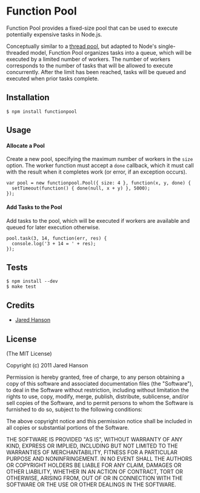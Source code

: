 # Function Pool

Function Pool provides a fixed-size pool that can be used to execute potentially
expensive tasks in Node.js.

Conceptually similar to a [thread pool](http://en.wikipedia.org/wiki/Thread_pool_pattern),
but adapted to Node's single-threaded model, Function Pool organizes tasks into
a queue, which will be executed by a limited number of workers.  The number of
workers corresponds to the number of tasks that will be allowed to execute
concurrently.  After the limit has been reached, tasks will be queued and
executed when prior tasks complete.

## Installation

    $ npm install functionpool
    
## Usage

#### Allocate a Pool

Create a new pool, specifying the maximum number of workers in the `size`
option.  The worker function must accept a `done` callback, which it must
call with the result when it completes work (or error, if an exception occurs).

    var pool = new functionpool.Pool({ size: 4 }, function(x, y, done) {
      setTimeout(function() { done(null, x + y) }, 5000);
    });

#### Add Tasks to the Pool

Add tasks to the pool, which will be executed if workers are available and
queued for later execution otherwise.

    pool.task(3, 14, function(err, res) {
      console.log('3 + 14 = ' + res);
    });

## Tests

    $ npm install --dev
    $ make test

## Credits

  - [Jared Hanson](http://github.com/jaredhanson)

## License

(The MIT License)

Copyright (c) 2011 Jared Hanson

Permission is hereby granted, free of charge, to any person obtaining a copy of
this software and associated documentation files (the "Software"), to deal in
the Software without restriction, including without limitation the rights to
use, copy, modify, merge, publish, distribute, sublicense, and/or sell copies of
the Software, and to permit persons to whom the Software is furnished to do so,
subject to the following conditions:

The above copyright notice and this permission notice shall be included in all
copies or substantial portions of the Software.

THE SOFTWARE IS PROVIDED "AS IS", WITHOUT WARRANTY OF ANY KIND, EXPRESS OR
IMPLIED, INCLUDING BUT NOT LIMITED TO THE WARRANTIES OF MERCHANTABILITY, FITNESS
FOR A PARTICULAR PURPOSE AND NONINFRINGEMENT. IN NO EVENT SHALL THE AUTHORS OR
COPYRIGHT HOLDERS BE LIABLE FOR ANY CLAIM, DAMAGES OR OTHER LIABILITY, WHETHER
IN AN ACTION OF CONTRACT, TORT OR OTHERWISE, ARISING FROM, OUT OF OR IN
CONNECTION WITH THE SOFTWARE OR THE USE OR OTHER DEALINGS IN THE SOFTWARE.

